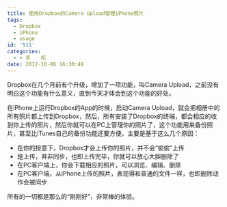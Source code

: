 ```yaml
---
title: 使用Dropbox的Camera Upload管理iPhone照片
tags:
  - Dropbox
  - iPhone
  - usage
id: '511'
categories:
  - - 手　　机
date: 2012-10-06 16:30:49
---
```


Dropbox在几个月前有个升级，增加了一项功能，叫Camera Upload，之前没有明白这个功能有什么意义，直到今天才体会到这个功能的好处。
<!-- more -->
在iPhone上运行Dropbox的App的时候，启动Camera Upload，就会把相册中的所有照片都上传到Dropbox，然后，所有安装了Dropbox的终端，都会相应的收到你上传的照片，然后你就可以在PC上管理你的照片了，这个功能用来备份照片，甚至比iTunes自己的备份功能还要方便。主要是基于这么几个原因：

*   在你的授意下，Dropbox才会上传你的照片，并不会“偷偷”上传
*   是上传，并非同步，也即上传完毕，你就可以放心大胆删除了
*   在PC客户端上，你会下载相应的照片，可以浏览、编辑、删除
*   在PC客户端，从iPhone上传的照片，表现得和普通的文件一样，也即删除动作会被同步

所有的一切都是那么的“刚刚好”，非常棒的体验。